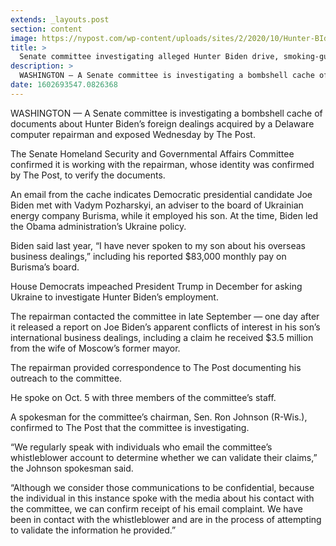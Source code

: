 ```yaml
--- 
extends: _layouts.post 
section: content 
image: https://nypost.com/wp-content/uploads/sites/2/2020/10/Hunter-BIden-Archer-Emails-Feature.jpg?quality=90&strip=all&w=1200 
title: > 
  Senate committee investigating alleged Hunter Biden drive, smoking-gun email 
description: > 
  WASHINGTON — A Senate committee is investigating a bombshell cache of documents about Hunter Biden’s foreign dealings acquired by a Delaware computer repairman and exposed Wednesday by The Post.The Senate Homeland Security and Governmental Affairs Committee confirmed it is working with the repairman, whose identity was confirmed by The Post, to verify the documents.A spokesman for the committee’s chairman, Sen. Ron Johnson (R-Wis.), confirmed to The Post that the committee is investigating.“We regularly speak with individuals who email the committee’s whistleblower account to determine whether we can validate their claims,” the Johnson spokesman said.We have been in contact with the whistleblower and are in the process of attempting to validate the information he provided.” 
date: 1602693547.0826368 
--- 
```

WASHINGTON — A Senate committee is investigating a bombshell cache of documents about Hunter Biden’s foreign dealings acquired by a Delaware computer repairman and exposed Wednesday by The Post.

The Senate Homeland Security and Governmental Affairs Committee confirmed it is working with the repairman, whose identity was confirmed by The Post, to verify the documents.

An email from the cache indicates Democratic presidential candidate Joe Biden met with Vadym Pozharskyi, an adviser to the board of Ukrainian energy company Burisma, while it employed his son. At the time, Biden led the Obama administration’s Ukraine policy.

Biden said last year, “I have never spoken to my son about his overseas business dealings,” including his reported $83,000 monthly pay on Burisma’s board.

House Democrats impeached President Trump in December for asking Ukraine to investigate Hunter Biden’s employment.

The repairman contacted the committee in late September — one day after it released a report on Joe Biden’s apparent conflicts of interest in his son’s international business dealings, including a claim he received $3.5 million from the wife of Moscow’s former mayor.

The repairman provided correspondence to The Post documenting his outreach to the committee.

He spoke on Oct. 5 with three members of the committee’s staff.

A spokesman for the committee’s chairman, Sen. Ron Johnson (R-Wis.), confirmed to The Post that the committee is investigating.

“We regularly speak with individuals who email the committee’s whistleblower account to determine whether we can validate their claims,” the Johnson spokesman said.

“Although we consider those communications to be confidential, because the individual in this instance spoke with the media about his contact with the committee, we can confirm receipt of his email complaint. We have been in contact with the whistleblower and are in the process of attempting to validate the information he provided.”